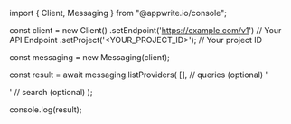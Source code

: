 import { Client, Messaging } from "@appwrite.io/console";

const client = new Client()
    .setEndpoint('https://example.com/v1') // Your API Endpoint
    .setProject('<YOUR_PROJECT_ID>'); // Your project ID

const messaging = new Messaging(client);

const result = await messaging.listProviders(
    [], // queries (optional)
    '<SEARCH>' // search (optional)
);

console.log(result);
